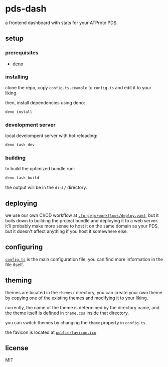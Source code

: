 # pds-dash

a frontend dashboard with stats for your ATProto PDS.

## setup

### prerequisites

- [deno](https://deno.com/manual/getting_started/installation)

### installing

clone the repo, copy `config.ts.example` to `config.ts` and edit it to your liking.

then, install dependencies using deno:

```sh
deno install
```

### development server

local develompent server with hot reloading:

```sh
deno task dev
```

### building

to build the optimized bundle run:

```sh
deno task build
```

the output will be in the `dist/` directory.

## deploying

we use our own CI/CD workflow at [`.forgejo/workflows/deploy.yaml`](.forgejo/workflows/deploy.yaml), but it boils down to building the project bundle and deploying it to a web server. it'll probably make more sense to host it on the same domain as your PDS, but it doesn't affect anything if you host it somewhere else.

## configuring

[`config.ts`](config.ts) is the main configuration file, you can find more information in the file itself.

## theming

themes are located in the `themes/` directory, you can create your own theme by copying one of the existing themes and modifying it to your liking.

currently, the name of the theme is determined by the directory name, and the theme itself is defined in `theme.css` inside that directory.

you can switch themes by changing the `theme` property in `config.ts`.

the favicon is located at [`public/favicon.ico`](public/favicon.ico)

## license

MIT
